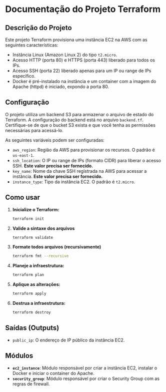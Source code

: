 # Documentação do Projeto Terraform

## Descrição do Projeto

Este projeto Terraform provisiona uma instância EC2 na AWS com as seguintes características:

- Instância Linux (Amazon Linux 2) do tipo `t2.micro`.
- Acesso HTTP (porta 80) e HTTPS (porta 443) liberado para todos os IPs.
- Acesso SSH (porta 22) liberado apenas para um IP ou range de IPs específico.
- Docker é pré-instalado na instância e um container com a imagem do Apache (httpd) é iniciado, expondo a porta 80.

## Configuração

O projeto utiliza um backend S3 para armazenar o arquivo de estado do Terraform. A configuração do backend está no arquivo `backend.tf`. Certifique-se de que o bucket S3 exista e que você tenha as permissões necessárias para acessá-lo.

As seguintes variáveis podem ser configuradas:

- `aws_region`: Região da AWS para provisionar os recursos. O padrão é `us-east-1`.
- `ssh_location`: O IP ou range de IPs (formato CIDR) para liberar o acesso SSH. **Este valor precisa ser fornecido.**
- `key_name`: Nome da chave SSH registrada na AWS para acessar a instância. **Este valor precisa ser fornecido.**
- `instance_type`: Tipo da instância EC2. O padrão é `t2.micro`.

## Como usar

1. **Inicialize o Terraform:**

   ```bash
   terraform init
   ```
2. **Valide a sintaxe dos arquivos**
   
    ```bash
   terraform validate
   ```

3. **Formate todos arquivos (recursivamente)**

   ```bash
   terraform fmt --recursive
   ```

4. **Planeje a infraestrutura:**

   ```bash
   terraform plan 
   ```

5. **Aplique as alterações:**

   ```bash
   terraform apply 
   ```

6. **Destrua a infraestrutura:**

   ```bash
   terraform destroy 
   ```

## Saídas (Outputs)

- `public_ip`: O endereço de IP público da instância EC2.

## Módulos

- **`ec2_instance`**: Módulo responsável por criar a instância EC2, instalar o Docker e iniciar o container do Apache.
- **`security_group`**: Módulo responsável por criar o Security Group com as regras de firewall.
